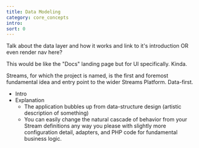 ```yaml
---
title: Data Modeling
category: core_concepts
intro: 
sort: 0
---
```


Talk about the data layer and how it works and link to it's introduction OR even render nav here?

This would be like the "Docs" landing page but for UI specifically. Kinda.

Streams, for which the project is named, is the first and foremost fundamental idea and entry point to the wider Streams Platform. Data-first.

- Intro
- Explanation
    - The application bubbles up from data-structure design (artistic description of something)
    - You can easily change the natural cascade of behavior from your Stream definitions any way you please with slightly more configuration detail, adapters, and PHP code for fundamental business logic.
